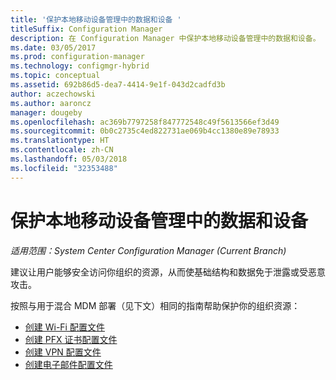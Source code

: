```yaml
---
title: '保护本地移动设备管理中的数据和设备 '
titleSuffix: Configuration Manager
description: 在 Configuration Manager 中保护本地移动设备管理中的数据和设备。
ms.date: 03/05/2017
ms.prod: configuration-manager
ms.technology: configmgr-hybrid
ms.topic: conceptual
ms.assetid: 692b86d5-dea7-4414-9e1f-043d2cadfd3b
author: aczechowski
ms.author: aaroncz
manager: dougeby
ms.openlocfilehash: ac369b7797258f847772548c49f5613566ef3d49
ms.sourcegitcommit: 0b0c2735c4ed822731ae069b4cc1380e89e78933
ms.translationtype: HT
ms.contentlocale: zh-CN
ms.lasthandoff: 05/03/2018
ms.locfileid: "32353488"
---
```

# <a name="protect-data-and-devices-in-on-premises-mobile-device-management"></a>保护本地移动设备管理中的数据和设备

*适用范围：System Center Configuration Manager (Current Branch)*

建议让用户能够安全访问你组织的资源，从而使基础结构和数据免于泄露或受恶意攻击。

按照与用于混合 MDM 部署（见下文）相同的指南帮助保护你的组织资源：

- [创建 Wi-Fi 配置文件](create-wifi-profiles.md)
- [创建 PFX 证书配置文件](create-pfx-certificate-profiles.md)
- [创建 VPN 配置文件](create-vpn-profiles.md)
- [创建电子邮件配置文件](create-exchange-activesync-profiles.md)
